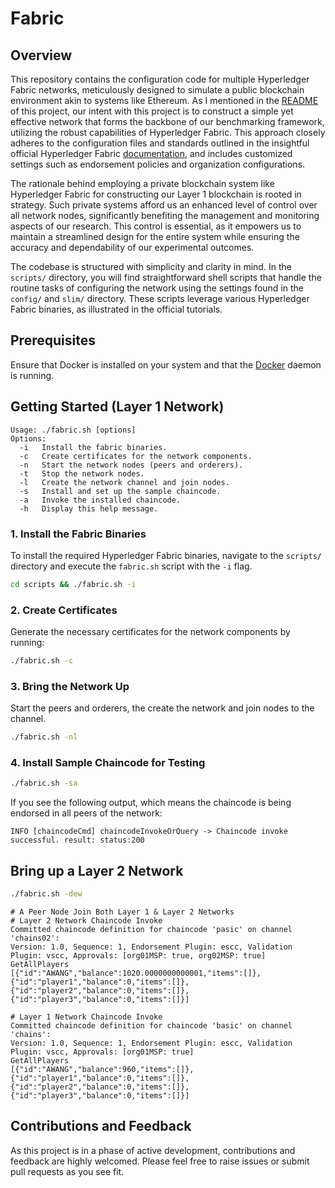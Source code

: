 # Fabric

## Overview
This repository contains the configuration code for multiple Hyperledger Fabric networks, meticulously designed to simulate a public blockchain environment akin to systems like Ethereum. As I mentioned in the [README](https://github.com/weids-dev/benchains) of this project, our intent with this project is to construct a simple yet effective network that forms the backbone of our benchmarking framework, utilizing the robust capabilities of Hyperledger Fabric. This approach closely adheres to the configuration files and standards outlined in the insightful official Hyperledger Fabric [documentation](https://hyperledger-fabric.readthedocs.io/en/latest/tutorials.html), and includes customized settings such as endorsement policies and organization configurations.

The rationale behind employing a private blockchain system like Hyperledger Fabric for constructing our Layer 1 blockchain is rooted in strategy. Such private systems afford us an enhanced level of control over all network nodes, significantly benefiting the management and monitoring aspects of our research. This control is essential, as it empowers us to maintain a streamlined design for the entire system while ensuring the accuracy and dependability of our experimental outcomes. 

The codebase is structured with simplicity and clarity in mind. In the `scripts/` directory, you will find straightforward shell scripts that handle the routine tasks of configuring the network using the settings found in the `config/` and `slim/` directory. These scripts leverage various Hyperledger Fabric binaries, as illustrated in the official tutorials.

## Prerequisites
Ensure that Docker is installed on your system and that the [Docker](https://docs.docker.com/engine/install/) daemon is running.

## Getting Started (Layer 1 Network)

```shell
Usage: ./fabric.sh [options]
Options:
  -i   Install the fabric binaries.
  -c   Create certificates for the network components.
  -n   Start the network nodes (peers and orderers).
  -t   Stop the network nodes.
  -l   Create the network channel and join nodes.
  -s   Install and set up the sample chaincode.
  -a   Invoke the installed chaincode.
  -h   Display this help message.
```

### 1. Install the Fabric Binaries
To install the required Hyperledger Fabric binaries, navigate to the `scripts/` directory and execute the `fabric.sh` script with the `-i` flag.

```bash
cd scripts && ./fabric.sh -i
```

### 2. Create Certificates
Generate the necessary certificates for the network components by running:
```bash
./fabric.sh -c
```

### 3. Bring the Network Up
Start the peers and orderers, the create the network and join nodes to the channel.
```bash
./fabric.sh -nl
```

### 4. Install Sample Chaincode for Testing
```bash
./fabric.sh -sa
```

If you see the following output, which means the chaincode is being endorsed in all peers of the network:

```
INFO [chaincodeCmd] chaincodeInvokeOrQuery -> Chaincode invoke successful. result: status:200
```

## Bring up a Layer 2 Network

```bash
./fabric.sh -dew
```

```
# A Peer Node Join Both Layer 1 & Layer 2 Networks
# Layer 2 Network Chaincode Invoke 
Committed chaincode definition for chaincode 'pasic' on channel 'chains02':
Version: 1.0, Sequence: 1, Endorsement Plugin: escc, Validation Plugin: vscc, Approvals: [org01MSP: true, org02MSP: true]
GetAllPlayers
[{"id":"AWANG","balance":1020.0000000000001,"items":[]},{"id":"player1","balance":0,"items":[]},{"id":"player2","balance":0,"items":[]},{"id":"player3","balance":0,"items":[]}]

# Layer 1 Network Chaincode Invoke
Committed chaincode definition for chaincode 'basic' on channel 'chains':
Version: 1.0, Sequence: 1, Endorsement Plugin: escc, Validation Plugin: vscc, Approvals: [org01MSP: true]
GetAllPlayers
[{"id":"AWANG","balance":960,"items":[]},{"id":"player1","balance":0,"items":[]},{"id":"player2","balance":0,"items":[]},{"id":"player3","balance":0,"items":[]}]
```

## Contributions and Feedback
As this project is in a phase of active development, contributions and feedback are highly welcomed. Please feel free to raise issues or submit pull requests as you see fit.
